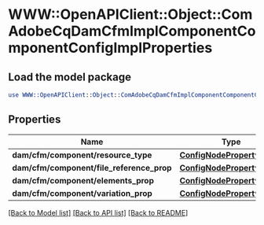 # WWW::OpenAPIClient::Object::ComAdobeCqDamCfmImplComponentComponentConfigImplProperties

## Load the model package
```perl
use WWW::OpenAPIClient::Object::ComAdobeCqDamCfmImplComponentComponentConfigImplProperties;
```

## Properties
Name | Type | Description | Notes
------------ | ------------- | ------------- | -------------
**dam/cfm/component/resource_type** | [**ConfigNodePropertyString**](ConfigNodePropertyString.md) |  | [optional] 
**dam/cfm/component/file_reference_prop** | [**ConfigNodePropertyString**](ConfigNodePropertyString.md) |  | [optional] 
**dam/cfm/component/elements_prop** | [**ConfigNodePropertyString**](ConfigNodePropertyString.md) |  | [optional] 
**dam/cfm/component/variation_prop** | [**ConfigNodePropertyString**](ConfigNodePropertyString.md) |  | [optional] 

[[Back to Model list]](../README.md#documentation-for-models) [[Back to API list]](../README.md#documentation-for-api-endpoints) [[Back to README]](../README.md)


